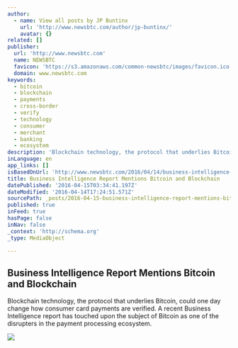 ```yaml
---
author:
  - name: View all posts by JP Buntinx
    url: 'http://www.newsbtc.com/author/jp-buntinx/'
    avatar: {}
related: []
publisher:
  url: 'http://www.newsbtc.com'
  name: NEWSBTC
  favicon: 'https://s3.amazonaws.com/common-newsbtc/images/favicon.ico'
  domain: www.newsbtc.com
keywords:
  - bitcoin
  - blockchain
  - payments
  - cross-border
  - verify
  - technology
  - consumer
  - merchant
  - banking
  - ecosystem
description: 'Blockchain technology, the protocol that underlies Bitcoin, could one day change how consumer card payments are verified. A recent Business Intelligence report has touched upon the subject of Bitcoin as one of the disrupters in the payment processing ecosystem.'
inLanguage: en
app_links: []
isBasedOnUrl: 'http://www.newsbtc.com/2016/04/14/business-intelligence-report-mentions-bitcoin-and-blockchain/'
title: Business Intelligence Report Mentions Bitcoin and Blockchain
datePublished: '2016-04-15T03:34:41.197Z'
dateModified: '2016-04-14T17:24:51.571Z'
sourcePath: _posts/2016-04-15-business-intelligence-report-mentions-bitcoin-and-blockchain.md
published: true
inFeed: true
hasPage: false
inNav: false
_context: 'http://schema.org'
_type: MediaObject

---
```

<article style=""><h1>Business Intelligence Report Mentions Bitcoin and Blockchain</h1><p>Blockchain technology, the protocol that underlies Bitcoin, could one day change how consumer card payments are verified. A recent Business Intelligence report has touched upon the subject of Bitcoin as one of the disrupters in the payment processing ecosystem.</p><img src="http://s3.amazonaws.com/main-newsbtc-images/2016/04/14164757/og-image-logo.png" /></article>